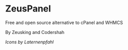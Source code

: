 ZeusPanel
=========

Free and open source alternative to cPanel and WHMCS

By Zeusking and Codershah

  _Icons by Laternenpfahl_
